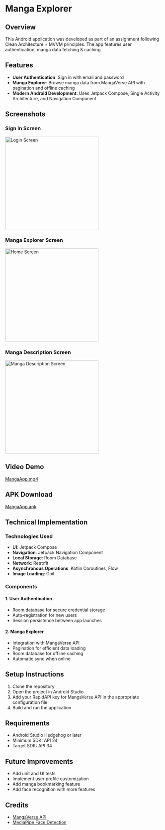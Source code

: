 # Manga Explorer

## Overview
This Android application was developed as part of an assignment following Clean Architecture + MVVM principles. The app features user authentication, manga data fetching & caching.

## Features
- **User Authentication**: Sign in with email and password
- **Manga Explorer**: Browse manga data from MangaVerse API with pagination and offline caching
- **Modern Android Development**: Uses Jetpack Compose, Single Activity Architecture, and Navigation Component

## Screenshots

### Sign In Screen
<img src="https://github.com/user-attachments/assets/46e78e35-13b9-45de-a5cc-9c763f513306" width="300" alt="Login Screen">

### Manga Explorer Screen
<img src="https://github.com/user-attachments/assets/ca519261-2537-4893-aa83-7baade6a33d6" width="300" alt="Home Screen">

### Manga Description Screen
<img src="https://github.com/user-attachments/assets/bad9fe3b-617c-497d-bcd5-b7772cd45a8b" width="300" alt="Manga Description Screen">

## Video Demo
[MangaApp.mp4](https://drive.google.com/file/d/1HPKH_XVVgqkWIowZ_3o6hz0YhCtH-sXM/view?usp=sharing)

## APK Download
[MangaApp.apk](https://drive.google.com/file/d/1PioiFDgdu4aCefdB7_dpAUvkLUuOromZ/view?usp=sharing)
## Technical Implementation

### Technologies Used
- **UI**: Jetpack Compose
- **Navigation**: Jetpack Navigation Component
- **Local Storage**: Room Database
- **Network**: Retrofit
- **Asynchronous Operations**: Kotlin Coroutines, Flow
- **Image Loading**: Coil

### Components

#### 1. User Authentication
- Room database for secure credential storage
- Auto-registration for new users
- Session persistence between app launches

#### 2. Manga Explorer
- Integration with MangaVerse API
- Pagination for efficient data loading
- Room database for offline caching
- Automatic sync when online

## Setup Instructions
1. Clone the repository
2. Open the project in Android Studio
3. Add your RapidAPI key for MangaVerse API in the appropriate configuration file
4. Build and run the application

## Requirements
- Android Studio Hedgehog or later
- Minimum SDK: API 24 
- Target SDK: API 34 

## Future Improvements
- Add unit and UI tests
- Implement user profile customization
- Add manga bookmarking feature
- Add face recognition with more features

## Credits
- [MangaVerse API](https://rapidapi.com/sagararofie/api/mangaverse-api)
- [MediaPipe Face Detection](https://ai.google.dev/edge/mediapipe/solutions/vision/face_detector/android)

